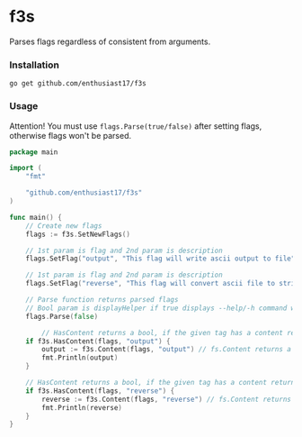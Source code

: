 # f3s

Parses flags regardless of consistent from arguments.

### Installation

```
go get github.com/enthusiast17/f3s
```

### Usage

Attention! You must use `flags.Parse(true/false)` after setting flags, otherwise flags won't be parsed.

```Go
package main

import (
	"fmt"

	"github.com/enthusiast17/f3s"
)

func main() {
    // Create new flags
	flags := f3s.SetNewFlags()

	// 1st param is flag and 2nd param is description
	flags.SetFlag("output", "This flag will write ascii output to file")

	// 1st param is flag and 2nd param is description
	flags.SetFlag("reverse", "This flag will convert ascii file to string")

	// Parse function returns parsed flags
	// Bool param is displayHelper if true displays --help/-h command when there is no argument, else displays nothing
	flags.Parse(false)

        // HasContent returns a bool, if the given tag has a content returns 'true', else returns 'false'.
	if f3s.HasContent(flags, "output") {
		output := f3s.Content(flags, "output") // fs.Content returns a content from parsed flags
		fmt.Println(output)
	}

	// HasContent returns a bool, if the given tag has a content returns 'true', else returns 'false'.
	if f3s.HasContent(flags, "reverse") {
		reverse := f3s.Content(flags, "reverse") // fs.Content returns a content from parsed flags
		fmt.Println(reverse)
	}
}

```
